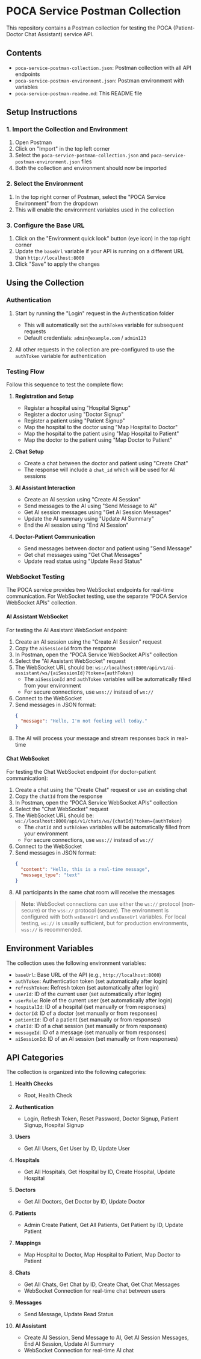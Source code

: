 # POCA Service Postman Collection

This repository contains a Postman collection for testing the POCA (Patient-Doctor Chat Assistant) service API.

## Contents

- `poca-service-postman-collection.json`: Postman collection with all API endpoints
- `poca-service-postman-environment.json`: Postman environment with variables
- `poca-service-postman-readme.md`: This README file

## Setup Instructions

### 1. Import the Collection and Environment

1. Open Postman
2. Click on "Import" in the top left corner
3. Select the `poca-service-postman-collection.json` and `poca-service-postman-environment.json` files
4. Both the collection and environment should now be imported

### 2. Select the Environment

1. In the top right corner of Postman, select the "POCA Service Environment" from the dropdown
2. This will enable the environment variables used in the collection

### 3. Configure the Base URL

1. Click on the "Environment quick look" button (eye icon) in the top right corner
2. Update the `baseUrl` variable if your API is running on a different URL than `http://localhost:8000`
3. Click "Save" to apply the changes

## Using the Collection

### Authentication

1. Start by running the "Login" request in the Authentication folder
   - This will automatically set the `authToken` variable for subsequent requests
   - Default credentials: `admin@example.com` / `admin123`

2. All other requests in the collection are pre-configured to use the `authToken` variable for authentication

### Testing Flow

Follow this sequence to test the complete flow:

1. **Registration and Setup**
   - Register a hospital using "Hospital Signup"
   - Register a doctor using "Doctor Signup"
   - Register a patient using "Patient Signup"
   - Map the hospital to the doctor using "Map Hospital to Doctor"
   - Map the hospital to the patient using "Map Hospital to Patient"
   - Map the doctor to the patient using "Map Doctor to Patient"

2. **Chat Setup**
   - Create a chat between the doctor and patient using "Create Chat"
   - The response will include a `chat_id` which will be used for AI sessions

3. **AI Assistant Interaction**
   - Create an AI session using "Create AI Session"
   - Send messages to the AI using "Send Message to AI"
   - Get AI session messages using "Get AI Session Messages"
   - Update the AI summary using "Update AI Summary"
   - End the AI session using "End AI Session"

4. **Doctor-Patient Communication**
   - Send messages between doctor and patient using "Send Message"
   - Get chat messages using "Get Chat Messages"
   - Update read status using "Update Read Status"

### WebSocket Testing

The POCA service provides two WebSocket endpoints for real-time communication. For WebSocket testing, use the separate "POCA Service WebSocket APIs" collection.

#### AI Assistant WebSocket

For testing the AI Assistant WebSocket endpoint:

1. Create an AI session using the "Create AI Session" request
2. Copy the `aiSessionId` from the response
3. In Postman, open the "POCA Service WebSocket APIs" collection
4. Select the "AI Assistant WebSocket" request
5. The WebSocket URL should be: `ws://localhost:8000/api/v1/ai-assistant/ws/{aiSessionId}?token={authToken}`
   - The `aiSessionId` and `authToken` variables will be automatically filled from your environment
   - For secure connections, use `wss://` instead of `ws://`
6. Connect to the WebSocket
7. Send messages in JSON format:
   ```json
   {
     "message": "Hello, I'm not feeling well today."
   }
   ```
8. The AI will process your message and stream responses back in real-time

#### Chat WebSocket

For testing the Chat WebSocket endpoint (for doctor-patient communication):

1. Create a chat using the "Create Chat" request or use an existing chat
2. Copy the `chatId` from the response
3. In Postman, open the "POCA Service WebSocket APIs" collection
4. Select the "Chat WebSocket" request
5. The WebSocket URL should be: `ws://localhost:8000/api/v1/chats/ws/{chatId}?token={authToken}`
   - The `chatId` and `authToken` variables will be automatically filled from your environment
   - For secure connections, use `wss://` instead of `ws://`
6. Connect to the WebSocket
7. Send messages in JSON format:
   ```json
   {
     "content": "Hello, this is a real-time message",
     "message_type": "text"
   }
   ```
8. All participants in the same chat room will receive the messages

> **Note**: WebSocket connections can use either the `ws://` protocol (non-secure) or the `wss://` protocol (secure). The environment is configured with both `wsBaseUrl` and `wssBaseUrl` variables. For local testing, `ws://` is usually sufficient, but for production environments, `wss://` is recommended.

## Environment Variables

The collection uses the following environment variables:

- `baseUrl`: Base URL of the API (e.g., `http://localhost:8000`)
- `authToken`: Authentication token (set automatically after login)
- `refreshToken`: Refresh token (set automatically after login)
- `userId`: ID of the current user (set automatically after login)
- `userRole`: Role of the current user (set automatically after login)
- `hospitalId`: ID of a hospital (set manually or from responses)
- `doctorId`: ID of a doctor (set manually or from responses)
- `patientId`: ID of a patient (set manually or from responses)
- `chatId`: ID of a chat session (set manually or from responses)
- `messageId`: ID of a message (set manually or from responses)
- `aiSessionId`: ID of an AI session (set manually or from responses)

## API Categories

The collection is organized into the following categories:

1. **Health Checks**
   - Root, Health Check

2. **Authentication**
   - Login, Refresh Token, Reset Password, Doctor Signup, Patient Signup, Hospital Signup

3. **Users**
   - Get All Users, Get User by ID, Update User

4. **Hospitals**
   - Get All Hospitals, Get Hospital by ID, Create Hospital, Update Hospital

5. **Doctors**
   - Get All Doctors, Get Doctor by ID, Update Doctor

6. **Patients**
   - Admin Create Patient, Get All Patients, Get Patient by ID, Update Patient

7. **Mappings**
   - Map Hospital to Doctor, Map Hospital to Patient, Map Doctor to Patient

8. **Chats**
   - Get All Chats, Get Chat by ID, Create Chat, Get Chat Messages
   - WebSocket Connection for real-time chat between users

9. **Messages**
   - Send Message, Update Read Status

10. **AI Assistant**
    - Create AI Session, Send Message to AI, Get AI Session Messages, End AI Session, Update AI Summary
    - WebSocket Connection for real-time AI chat
